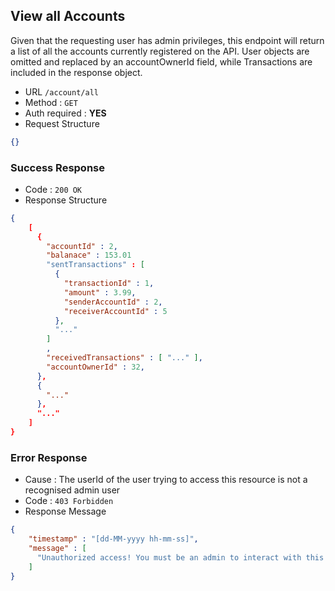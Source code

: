 ## View all Accounts

Given that the requesting user has admin privileges, this endpoint will return a list of
all the accounts currently registered on the API. User objects are omitted and replaced by an accountOwnerId field,
while Transactions are included in the response object.

* URL `/account/all`
* Method : `GET`
* Auth required : **YES**
* Request Structure
```json
{}
```

### Success Response

* Code : `200 OK`
* Response Structure

```json
{
    [
      {
        "accountId" : 2,
        "balanace" : 153.01
        "sentTransactions" : [
          {
            "transactionId" : 1,
            "amount" : 3.99,
            "senderAccountId" : 2,
            "receiverAccountId" : 5
          },
          "..."
        ]
        ,
        "receivedTransactions" : [ "..." ],
        "accountOwnerId" : 32,
      },
      {
        "..."
      },
      "..."
    ]
}
```

### Error Response

* Cause : The userId of the user trying to access this resource is not a recognised admin user
* Code : `403 Forbidden`
* Response Message
```json
{
    "timestamp" : "[dd-MM-yyyy hh-mm-ss]",
    "message" : [
      "Unauthorized access! You must be an admin to interact with this resource"
    ]
}
```